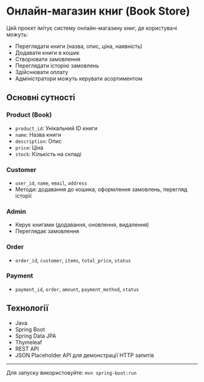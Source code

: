 
# Онлайн-магазин книг (Book Store)

Цей проєкт імітує систему онлайн-магазину книг, де користувачі можуть:

- Переглядати книги (назва, опис, ціна, наявність)
- Додавати книги в кошик
- Створювати замовлення
- Переглядати історію замовлень
- Здійснювати оплату
- Адміністратори можуть керувати асортиментом

## Основні сутності

### Product (Book)
- `product_id`: Унікальний ID книги
- `name`: Назва книги
- `description`: Опис
- `price`: Ціна
- `stock`: Кількість на складі

### Customer
- `user_id`, `name`, `email`, `address`
- Методи: додавання до кошика, оформлення замовлень, перегляд історії

### Admin
- Керує книгами (додавання, оновлення, видалення)
- Переглядає замовлення

### Order
- `order_id`, `customer`, `items`, `total_price`, `status`

### Payment
- `payment_id`, `order`, `amount`, `payment_method`, `status`

## Технології

- Java
- Spring Boot
- Spring Data JPA
- Thymeleaf
- REST API
- JSON Placeholder API для демонстрації HTTP запитів

---

Для запуску використовуйте: `mvn spring-boot:run`
